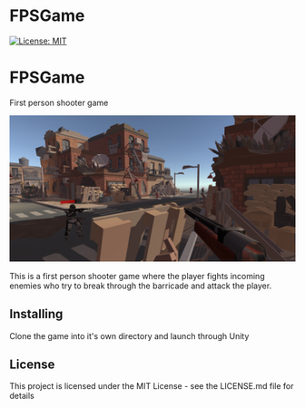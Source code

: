 # FPSGame

 [![License: MIT](https://img.shields.io/badge/License-MIT-yellow.svg)](https://opensource.org/licenses/MIT)
 
# FPSGame
First person shooter game

![Image of Gameplay](https://github.com/JBCodeBook/FPSGame/blob/main/Gameplay.png)

This is a first person shooter game where the player fights incoming enemies who try to break through the barricade and attack the player. 

## Installing
 
  Clone the game into it's own directory and launch through Unity
 
## License

This project is licensed under the MIT License - see the LICENSE.md file for details

